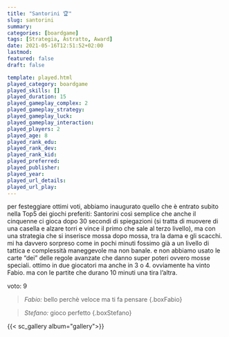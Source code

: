 ```yaml
---
title: "Santorini 🏆"
slug: santorini
summary: 
categories: [boardgame]
tags: [Strategia, Astratto, Award]
date: 2021-05-16T12:51:52+02:00
lastmod: 
featured: false
draft: false

template: played.html
played_category: boardgame
played_skills: []
played_duration: 15
played_gameplay_complex: 2
played_gameplay_strategy: 
played_gameplay_luck: 
played_gameplay_interaction: 
played_players: 2
played_age: 8
played_rank_edu: 
played_rank_dev: 
played_rank_kid: 
played_preferred: 
played_publisher: 
played_year: 
played_url_details: 
played_url_play: 
---
```


per festeggiare ottimi voti, abbiamo inaugurato quello che è entrato subito nella Top5 dei giochi preferiti: Santorini
così semplice che anche il cinquenne ci gioca dopo 30 secondi di spiegazioni (si tratta di muovere di una casella e alzare torri e vince il primo che sale al terzo livello), ma con una strategia che si inserisce mossa dopo mossa, tra la dama e gli scacchi.
mi ha davvero sorpreso come in pochi minuti fossimo già a un livello di tattica e complessità maneggevole ma non banale. 
e non abbiamo usato le carte “dei” delle regole avanzate che danno super poteri ovvero mosse speciali. 
ottimo in due giocatori ma anche in 3 o 4.
ovviamente ha vinto Fabio. ma con le partite che durano 10 minuti una tira l’altra. 

voto: 9

> *Fabio:* bello perchè veloce ma ti fa pensare
{.boxFabio}

> *Stefano:* gioco perfetto
{.boxStefano}

{{< sc_gallery album="gallery">}}
